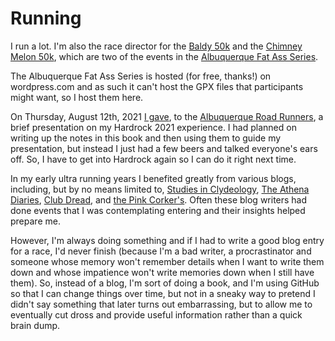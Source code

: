 # Running

I run a lot. I'm also the race director for the [Baldy
50k](https://newmexicofa50k.wordpress.com/baldy_50k/) and the [Chimney
Melon
50k](https://newmexicofa50k.wordpress.com/chimney-melon-50k/),
which are two of the events in the [Albuquerque Fat Ass
Series](https://newmexicofa50k.wordpress.com/).

The Albuquerque Fat Ass Series is hosted (for free, thanks!) on
wordpress.com and as such it can't host the GPX files that
participants might want, so I host them here.

On Thursday, August 12th, 2021 [I gave](http://www.abqroadrunners.com/uploads/6/7/7/6/6776981/arr_newsletter_2021.august.pdf),
to the [Albuquerque Road Runners](https://www.abqroadrunners.com/), a
brief presentation on my Hardrock 2021 experience. I had planned on writing
up the notes in this book and then using them to guide my presentation,
but instead I just had a few beers and talked everyone's ears off.  So,
I have to get into Hardrock again so I can do it right next time.

In my early ultra running years I benefited greatly from various
blogs, including, but by no means limited to, [Studies in
Clydeology](https://clydeologist.blogspot.com/), [The Athena
Diaries](https://athenadiaries.blogspot.com/), [Club
Dread](https://dreadpiraterackham.blogspot.com/), and [the Pink
Corker's](https://pinkcorker.blogspot.com/).  Often these blog writers
had done events that I was contemplating entering and their insights
helped prepare me.

However, I'm always doing something and if I had to write a good blog
entry for a race, I'd never finish (because I'm a bad writer, a
procrastinator and someone whose memory won't remember details when I
want to write them down and whose impatience won't write memories down
when I still have them). So, instead of a blog, I'm sort of doing a
book, and I'm using GitHub so that I can change things over time, but
not in a sneaky way to pretend I didn't say something that later turns
out embarrassing, but to allow me to eventually cut dross and provide
useful information rather than a quick brain dump.
